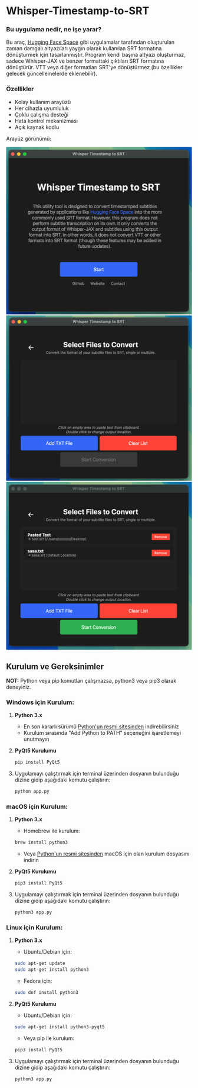 # Whisper-Timestamp-to-SRT

### Bu uygulama nedir, ne işe yarar?
Bu araç, [Hugging Face Space](https://huggingface.co/spaces/sanchit-gandhi/whisper-jax) gibi uygulamalar tarafından oluşturulan zaman damgalı altyazıları yaygın olarak kullanılan SRT formatına dönüştürmek için tasarlanmıştır. Program kendi başına altyazı oluşturmaz, sadece Whisper-JAX ve benzer formattaki çıktıları SRT formatına dönüştürür. VTT veya diğer formatları SRT'ye dönüştürmez (bu özellikler gelecek güncellemelerde eklenebilir).

### Özellikler
- Kolay kullanım arayüzü
- Her cihazla uyumluluk
- Çoklu çalışma desteği
- Hata kontrol mekanizması
- Açık kaynak kodlu

Arayüz görünümü:

![Uygulama Arayüzü](images/1.png)
![Örnek Kullanım](images/2.png)
![Sonuç Ekranı](images/3.png)

## Kurulum ve Gereksinimler

**NOT:** Python veya pip komutları çalışmazsa, python3 veya pip3 olarak deneyiniz.

### Windows için Kurulum:
1. **Python 3.x**
   - En son kararlı sürümü [Python'un resmi sitesinden](https://www.python.org/downloads/) indirebilirsiniz
   - Kurulum sırasında "Add Python to PATH" seçeneğini işaretlemeyi unutmayın

2. **PyQt5 Kurulumu**
   ```bash
   pip install PyQt5
   ```

3. Uygulamayı çalıştırmak için terminal üzerinden dosyanın bulunduğu dizine gidip aşağıdaki komutu çalıştırın:
   ```bash
   python app.py
   ```

### macOS için Kurulum:
1. **Python 3.x**
   - Homebrew ile kurulum:
   ```bash
   brew install python3
   ```
   - Veya [Python'un resmi sitesinden](https://www.python.org/downloads/) macOS için olan kurulum dosyasını indirin

2. **PyQt5 Kurulumu**
   ```bash
   pip3 install PyQt5
   ```

3. Uygulamayı çalıştırmak için terminal üzerinden dosyanın bulunduğu dizine gidip aşağıdaki komutu çalıştırın:
   ```bash
   python3 app.py
   ```

### Linux için Kurulum:
1. **Python 3.x**
   - Ubuntu/Debian için:
   ```bash
   sudo apt-get update
   sudo apt-get install python3
   ```
   - Fedora için:
   ```bash
   sudo dnf install python3
    ```

2. **PyQt5 Kurulumu**
   - Ubuntu/Debian için:
   ```bash
   sudo apt-get install python3-pyqt5
   ```
   - Veya pip ile kurulum:
   ```bash
   pip3 install PyQt5
   ```

3. Uygulamayı çalıştırmak için terminal üzerinden dosyanın bulunduğu dizine gidip aşağıdaki komutu çalıştırın:
   ```bash
   python3 app.py
   ```